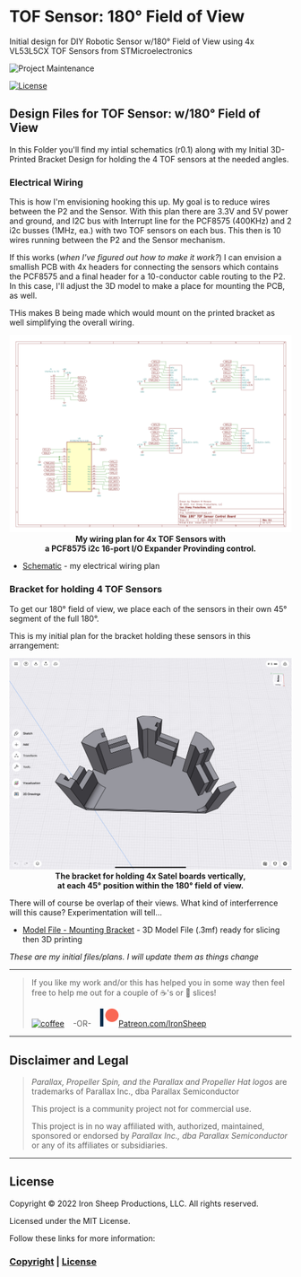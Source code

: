 # TOF Sensor: 180° Field of View
Initial design for DIY Robotic Sensor w/180° Field of View using 4x VL53L5CX TOF Sensors from STMicroelectronics

![Project Maintenance][maintenance-shield]

[![License][license-shield]](LICENSE)

## Design Files for TOF Sensor: w/180° Field of View

In this Folder you'll find my intial schematics (r0.1) along with my Initial 3D-Printed Bracket Design for holding the 4 TOF sensors at the needed angles.

### Electrical Wiring

This is how I'm envisioning hooking this up. My goal is to reduce wires between the P2 and the Sensor. With this plan there are 3.3V and 5V power and ground, and I2C bus with Interrupt line for the PCF8575 (400KHz) and 2 i2c busses (1MHz, ea.) with two TOF sensors on each bus. This then is 10 wires running between the P2 and the Sensor mechanism. 

If this works (*when I've figured out how to make it work?*) I can envision a smallish PCB with 4x headers for connecting the sensors which contains the PCF8575 and a final header for a 10-conductor cable routing to the P2. In this case, I'll adjust the 3D model to make a place for mounting the PCB, as well.

THis makes B being made which would mount on the printed bracket as well simplifying the overall wiring.

<p align="center">
  <img src="./Tof180SensorBoard/Tof180Sensor-R0.1.png" width="800"><br>
  <B>My wiring plan for 4x TOF Sensors with</br>a PCF8575 i2c 16-port I/O Expander Provinding control.</B>
</p>

- [Schematic](./Tof180SensorBoard/Tof180Sensor-R0.1.pdf) - my electrical wiring plan


### Bracket for holding 4 TOF Sensors

To get our 180° field of view, we place each of the sensors in their own 45° segment of the full 180°.

This is my initial plan for the bracket holding these sensors in this arrangement:

<p align="center">
  <img src="./Tof180SensorBracket/Shapr3d-View.jpeg" width="800"><br>
  <B>The bracket for holding 4x Satel boards vertically, </br>at each 45° position within the 180° field of view.</B>
</p>

There will of course be overlap of their views. What kind of interferrence will this cause?  Experimentation will tell...

- [Model File - Mounting Bracket](./Tof180SensorBracket/TOF-V2d.3mf) - 3D Model File (.3mf) ready for slicing then 3D printing


*These are my initial files/plans. I will update them as things change*

---

> If you like my work and/or this has helped you in some way then feel free to help me out for a couple of :coffee:'s or :pizza: slices!
>
> [![coffee](https://www.buymeacoffee.com/assets/img/custom_images/black_img.png)](https://www.buymeacoffee.com/ironsheep) &nbsp;&nbsp; -OR- &nbsp;&nbsp; [![Patreon](/Images/patreon.png)](https://www.patreon.com/IronSheep?fan_landing=true)[Patreon.com/IronSheep](https://www.patreon.com/IronSheep?fan_landing=true)

---

## Disclaimer and Legal

> *Parallax, Propeller Spin, and the Parallax and Propeller Hat logos* are trademarks of Parallax Inc., dba Parallax Semiconductor
>
> This project is a community project not for commercial use.
>
> This project is in no way affiliated with, authorized, maintained, sponsored or endorsed by *Parallax Inc., dba Parallax Semiconductor* or any of its affiliates or subsidiaries.

---

## License

Copyright © 2022 Iron Sheep Productions, LLC. All rights reserved.

Licensed under the MIT License.

Follow these links for more information:

### [Copyright](/copyright) | [License](/LICENSE)

[maintenance-shield]: https://img.shields.io/badge/maintainer-stephen%40ironsheep%2ebiz-blue.svg?style=for-the-badge

[license-shield]: https://camo.githubusercontent.com/bc04f96d911ea5f6e3b00e44fc0731ea74c8e1e9/68747470733a2f2f696d672e736869656c64732e696f2f6769746875622f6c6963656e73652f69616e74726963682f746578742d646976696465722d726f772e7376673f7374796c653d666f722d7468652d6261646765
